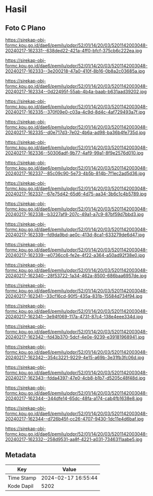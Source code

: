 # Hasil

## Foto C Plano

https://sirekap-obj-formc.kpu.go.id/dae6/pemilu/pdpr/52/01/14/20/03/5201142003048-20240217-162331--638ded22-421a-4ff0-bfcf-375cb6c222ea.jpg

https://sirekap-obj-formc.kpu.go.id/dae6/pemilu/pdpr/52/01/14/20/03/5201142003048-20240217-162333--3e200218-47a0-410f-8b16-0b8a2c03685a.jpg

https://sirekap-obj-formc.kpu.go.id/dae6/pemilu/pdpr/52/01/14/20/03/5201142003048-20240217-162334--0d22495f-55ab-4b4a-baab-b631aad39202.jpg

https://sirekap-obj-formc.kpu.go.id/dae6/pemilu/pdpr/52/01/14/20/03/5201142003048-20240217-162335--370f09e0-c03a-4c9d-8d4c-4af729493a7f.jpg

https://sirekap-obj-formc.kpu.go.id/dae6/pemilu/pdpr/52/01/14/20/03/5201142003048-20240217-162335--d0e717d3-7e02-4b6a-ad98-ba36b4fe735d.jpg

https://sirekap-obj-formc.kpu.go.id/dae6/pemilu/pdpr/52/01/14/20/03/5201142003048-20240217-162336--50306adf-9b77-4af9-99a1-8f9e2576d010.jpg

https://sirekap-obj-formc.kpu.go.id/dae6/pemilu/pdpr/52/01/14/20/03/5201142003048-20240217-162337--85c09c90-5e73-4b5b-814b-7f1ec2ad5d36.jpg

https://sirekap-obj-formc.kpu.go.id/dae6/pemilu/pdpr/52/01/14/20/03/5201142003048-20240217-162337--67e75d42-65d6-4d75-aa34-3b6c1c4b5789.jpg

https://sirekap-obj-formc.kpu.go.id/dae6/pemilu/pdpr/52/01/14/20/03/5201142003048-20240217-162338--b3227af9-207c-49a1-a7c9-87bf59d7bbd3.jpg

https://sirekap-obj-formc.kpu.go.id/dae6/pemilu/pdpr/52/01/14/20/03/5201142003048-20240217-162339--fd9da9bd-ae0c-413d-8ca1-633279de6d47.jpg

https://sirekap-obj-formc.kpu.go.id/dae6/pemilu/pdpr/52/01/14/20/03/5201142003048-20240217-162339--e0736cc6-fe2e-4f22-a364-a50ad92f38e0.jpg

https://sirekap-obj-formc.kpu.go.id/dae6/pemilu/pdpr/52/01/14/20/03/5201142003048-20240217-162340--28f53722-1a34-462a-8500-686baa6957de.jpg

https://sirekap-obj-formc.kpu.go.id/dae6/pemilu/pdpr/52/01/14/20/03/5201142003048-20240217-162341--33cf16cd-90f5-435a-831b-15584d734f94.jpg

https://sirekap-obj-formc.kpu.go.id/dae6/pemilu/pdpr/52/01/14/20/03/5201142003048-20240217-162341--3e94f069-117a-4731-87c4-138e4eee334d.jpg

https://sirekap-obj-formc.kpu.go.id/dae6/pemilu/pdpr/52/01/14/20/03/5201142003048-20240217-162342--fd43b370-5dcf-4e0e-9239-e39181968941.jpg

https://sirekap-obj-formc.kpu.go.id/dae6/pemilu/pdpr/52/01/14/20/03/5201142003048-20240217-162342--354c3221-9229-4e15-a69b-3e31fb3fc06d.jpg

https://sirekap-obj-formc.kpu.go.id/dae6/pemilu/pdpr/52/01/14/20/03/5201142003048-20240217-162343--fdda4397-47e0-4cb8-b1b7-d5205c48f48d.jpg

https://sirekap-obj-formc.kpu.go.id/dae6/pemilu/pdpr/52/01/14/20/03/5201142003048-20240217-162344--344dfe14-65dc-48fa-a174-cab4fb1638e8.jpg

https://sirekap-obj-formc.kpu.go.id/dae6/pemilu/pdpr/52/01/14/20/03/5201142003048-20240217-162344--d726b45f-cc26-4707-9430-1dc11e4d6baf.jpg

https://sirekap-obj-formc.kpu.go.id/dae6/pemilu/pdpr/52/01/14/20/03/5201142003048-20240217-162332--258d9531-aa8f-4221-a031-7346311aabe5.jpg


## Metadata

| Key        | Value               |
| ---------- | ------------------- |
| Time Stamp | 2024-02-17 16:55:44 |
| Kode Dapil | 5202                |



